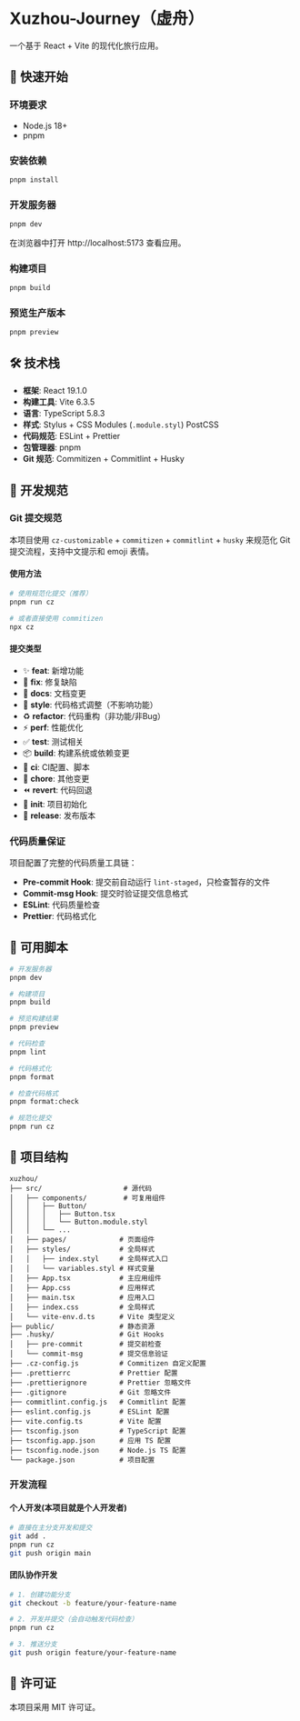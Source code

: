 # Xuzhou-Journey（虚舟）

一个基于 React + Vite 的现代化旅行应用。

## 🚀 快速开始

### 环境要求
- Node.js 18+
- pnpm

### 安装依赖
```bash
pnpm install
```

### 开发服务器
```bash
pnpm dev
```
在浏览器中打开 http://localhost:5173 查看应用。

### 构建项目
```bash
pnpm build
```

### 预览生产版本
```bash
pnpm preview
```

## 🛠️ 技术栈

- **框架**: React 19.1.0
- **构建工具**: Vite 6.3.5
- **语言**: TypeScript 5.8.3
- **样式**: Stylus + CSS Modules (`.module.styl`) PostCSS
- **代码规范**: ESLint + Prettier
- **包管理器**: pnpm
- **Git 规范**: Commitizen + Commitlint + Husky

## 📝 开发规范

### Git 提交规范

本项目使用 `cz-customizable` + `commitizen` + `commitlint` + `husky` 来规范化 Git 提交流程，支持中文提示和 emoji 表情。

#### 使用方法

```bash
# 使用规范化提交（推荐）
pnpm run cz

# 或者直接使用 commitizen
npx cz
```

#### 提交类型

- ✨ **feat**: 新增功能
- 🐛 **fix**: 修复缺陷
- 📝 **docs**: 文档变更
- 💄 **style**: 代码格式调整（不影响功能）
- ♻️ **refactor**: 代码重构（非功能/非Bug）
- ⚡ **perf**: 性能优化
- ✅ **test**: 测试相关
- 📦 **build**: 构建系统或依赖变更
- 🎡 **ci**: CI配置、脚本
- 🔨 **chore**: 其他变更
- ⏪ **revert**: 代码回退
- 🎉 **init**: 项目初始化
- 🔖 **release**: 发布版本

### 代码质量保证

项目配置了完整的代码质量工具链：

- **Pre-commit Hook**: 提交前自动运行 `lint-staged`，只检查暂存的文件
- **Commit-msg Hook**: 提交时验证提交信息格式
- **ESLint**: 代码质量检查
- **Prettier**: 代码格式化

## 🔧 可用脚本

```bash
# 开发服务器
pnpm dev

# 构建项目
pnpm build

# 预览构建结果
pnpm preview

# 代码检查
pnpm lint

# 代码格式化
pnpm format

# 检查代码格式
pnpm format:check

# 规范化提交
pnpm run cz
```

## 📁 项目结构

```
xuzhou/
├── src/                    # 源代码
│   ├── components/         # 可复用组件
│   │   ├── Button/
│   │   │   ├── Button.tsx
│   │   │   └── Button.module.styl
│   │   └── ...
│   ├── pages/             # 页面组件
│   ├── styles/            # 全局样式
│   │   ├── index.styl     # 全局样式入口
│   │   └── variables.styl # 样式变量
│   ├── App.tsx            # 主应用组件
│   ├── App.css            # 应用样式
│   ├── main.tsx           # 应用入口
│   ├── index.css          # 全局样式
│   └── vite-env.d.ts      # Vite 类型定义
├── public/                # 静态资源
├── .husky/                # Git Hooks
│   ├── pre-commit         # 提交前检查
│   └── commit-msg         # 提交信息验证
├── .cz-config.js          # Commitizen 自定义配置
├── .prettierrc            # Prettier 配置
├── .prettierignore        # Prettier 忽略文件
├── .gitignore             # Git 忽略文件
├── commitlint.config.js   # Commitlint 配置
├── eslint.config.js       # ESLint 配置
├── vite.config.ts         # Vite 配置
├── tsconfig.json          # TypeScript 配置
├── tsconfig.app.json      # 应用 TS 配置
├── tsconfig.node.json     # Node.js TS 配置
└── package.json           # 项目配置
```

### 开发流程

#### 个人开发(本项目就是个人开发者)
```bash
# 直接在主分支开发和提交
git add .
pnpm run cz
git push origin main
```

#### 团队协作开发


```bash
# 1. 创建功能分支
git checkout -b feature/your-feature-name

# 2. 开发并提交（会自动触发代码检查）
pnpm run cz

# 3. 推送分支
git push origin feature/your-feature-name
```

## 📄 许可证

本项目采用 MIT 许可证。
